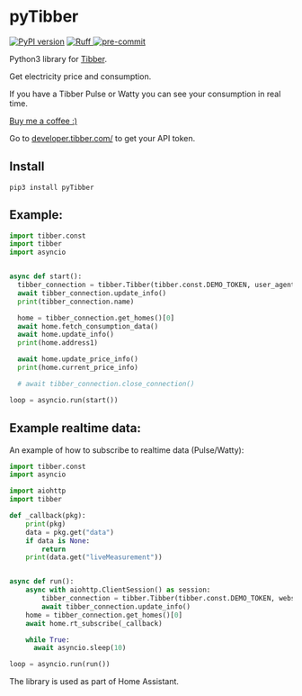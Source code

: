 # pyTibber

[![PyPI version](https://badge.fury.io/py/pyTibber.svg)](https://badge.fury.io/py/pyTibber)
<a href="https://github.com/astral-sh/ruff">
  <img src="https://img.shields.io/endpoint?url=https://raw.githubusercontent.com/astral-sh/ruff/main/assets/badge/v2.json" alt="Ruff">
</a>
<a href="https://github.com/pre-commit/pre-commit">
  <img src="https://img.shields.io/badge/pre--commit-enabled-brightgreen?logo=pre-commit&logoColor=white&style=flat-square" alt="pre-commit">
</a>


Python3 library for [Tibber](https://tibber.com/).

Get electricity price and consumption.

If you have a Tibber Pulse or Watty you can see your consumption in real time.

[Buy me a coffee :)](http://paypal.me/dahoiv)


Go to [developer.tibber.com/](https://developer.tibber.com/) to get your API token.

## Install
```
pip3 install pyTibber
```

## Example:

```python
import tibber.const
import tibber
import asyncio


async def start():
  tibber_connection = tibber.Tibber(tibber.const.DEMO_TOKEN, user_agent="change_this")
  await tibber_connection.update_info()
  print(tibber_connection.name)

  home = tibber_connection.get_homes()[0]
  await home.fetch_consumption_data()
  await home.update_info()
  print(home.address1)

  await home.update_price_info()
  print(home.current_price_info)

  # await tibber_connection.close_connection()

loop = asyncio.run(start())
```


## Example realtime data:

An example of how to subscribe to realtime data (Pulse/Watty):

```python
import tibber.const
import asyncio

import aiohttp
import tibber

def _callback(pkg):
    print(pkg)
    data = pkg.get("data")
    if data is None:
        return
    print(data.get("liveMeasurement"))


async def run():
    async with aiohttp.ClientSession() as session:
        tibber_connection = tibber.Tibber(tibber.const.DEMO_TOKEN, websession=session, user_agent="change_this")
        await tibber_connection.update_info()
    home = tibber_connection.get_homes()[0]
    await home.rt_subscribe(_callback)

    while True:
      await asyncio.sleep(10)

loop = asyncio.run(run())
```

The library is used as part of Home Assistant.


